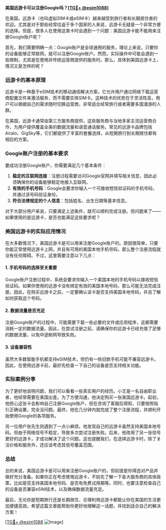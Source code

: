 **美国远游卡可以注册Google吗？[[TG💪+ @esim1088](https://t.me/s/esim1088)]**

在美国，远游卡（也叫虚拟SIM卡或eSIM卡）越来越受到旅行者和长期居住者的欢迎。尤其是对于那些经常往返于多个国家的人来说，远游卡无疑是一个非常方便的选择。但是，很多人在使用这类卡时会遇到一个问题：美国远游卡能不能用来注册Google账户呢？

首先，我们需要明确一点：Google账户是全球通用的服务，理论上来说，只要你的设备能够正常联网，就可以注册Google账户。然而，实际操作中可能会遇到一些限制，尤其是在使用非传统运营商提供的服务时。那么，具体到美国远游卡上，情况又是怎样的呢？

### 远游卡的基本原理

远游卡是一种基于eSIM技术的移动通信解决方案，它允许用户通过网络下载运营商配置文件来激活服务，而不需要实体SIM卡。这种技术的优势在于灵活性高，用户可以根据自己的需求随时切换运营商，非常适合经常旅行或者需要多国漫游的人群。

在美国，远游卡通常由第三方服务商提供，这些服务商与当地多家主流运营商合作，为用户提供覆盖全美的数据流量和语音通话服务。常见的远游卡品牌包括Airalo、GigSky等，它们都提供了丰富的套餐选择，从短期旅行到长期居住都有相应的方案。

### Google账户注册的基本要求

要成功注册Google账户，你需要满足几个基本条件：

1. **稳定的互联网连接**：注册过程需要访问Google官网并填写相关信息，因此必须确保你的设备能够稳定地接入互联网。
2. **有效的手机号码**：Google会要求你输入一个可接收短信验证码的手机号码，并通过该号码验证身份。
3. **符合法律规定的个人信息**：包括姓名、出生日期等基本信息。

对于大部分用户来说，只要满足上述条件，就可以顺利完成注册。但问题来了——如果使用的是远游卡，是否也能满足这些要求呢？

### 美国远游卡的实际应用情况

在大多数情况下，美国远游卡是可以用来注册Google账户的。原因很简单，只要你能正常使用远游卡上网，并且有可用的美国本地手机号码，那么整个注册流程就没有任何障碍。不过，这里需要注意以下几点：

#### 1. 手机号码的选择至关重要

Google账户注册过程中，系统会要求你输入一个美国本地的手机号码以接收短信验证码。如果你使用的远游卡没有绑定有效的美国本地号码，那么可能无法完成注册。因此，在购买远游卡之前，一定要确认该卡是否支持美国本地号码，并且了解如何获取这个号码。

#### 2. 数据流量是否充足

注册Google账户的过程中，可能需要下载一些必要的文件或应用程序，这都需要消耗一定的数据流量。因此，在尝试注册之前，请确保你的远游卡已经充值了足够的数据流量，以免中途断网导致失败。

#### 3. 设备兼容性

虽然大多数智能手机都支持eSIM技术，但仍有一些旧款手机可能不兼容远游卡。因此，在使用远游卡前，最好先检查一下自己的设备是否支持相关功能。

### 实际案例分享

为了更好地说明问题，我们可以看看一些真实用户的经历。小王是一名自由职业者，他经常需要在美国出差。为了方便沟通，他决定购买一张美国远游卡。起初，他担心这张卡会影响自己注册Google账户，但在咨询了客服后得知，只要按照指引正确设置，完全没问题。最终，他在几分钟内就完成了整个注册流程，并顺利开始使用Google的各项服务。

另一位用户张先生则遇到了一点小麻烦。他发现自己的远游卡虽然支持美国本地号码，但由于网络信号不稳定，导致多次尝试注册失败。后来，他改用了另一张信号更好的远游卡，才成功解决了这个问题。这也提醒我们，在选择远游卡时，除了关注价格和服务外，还应该考虑其信号覆盖范围。

### 总结

总的来说，美国远游卡是可以用来注册Google账户的，但前提是你得选对产品并做好充分准备。如果你正在考虑使用远游卡，不妨先了解一下各大服务商的具体政策，比如是否支持美国本地号码、是否有免费试用期等。同时，也要注意检查自己的设备是否兼容eSIM技术，以及确保数据流量充足。

最后，无论你是短期旅行还是长期居住，合理利用远游卡都能让你在美国的生活更加便捷高效。希望这篇文章能帮助你更好地理解这一话题，并找到适合自己的解决方案！

[[TG💪+ @esim1088](https://t.me/s/esim1088) ![Image](https://i.postimg.cc/4NQfJmqS/Snipaste-2025-05-13-00-14-12.png)]